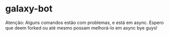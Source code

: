 # galaxy-bot
Atenção: Alguns comandos estão com problemas, e está em async.
Espero que deem forked ou até mesmo possam melhorá-lo em async bye guys!
